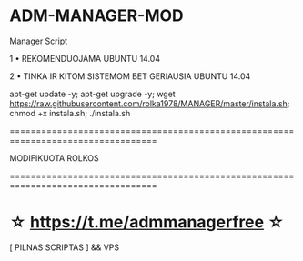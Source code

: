 ﻿# ADM-MANAGER-MOD

Manager Script

1 • REKOMENDUOJAMA UBUNTU 14.04

2 • TINKA IR KITOM SISTEMOM BET GERIAUSIA UBUNTU 14.04

apt-get update -y; apt-get upgrade -y; wget https://raw.githubusercontent.com/rolka1978/MANAGER/master/instala.sh; chmod +x instala.sh; ./instala.sh

==================================================================================

MODIFIKUOTA ROLKOS

==================================================================================

☆ https://t.me/admmanagerfree ☆
=================================================

[ PILNAS SCRIPTAS ] && VPS
